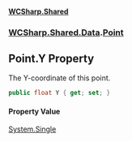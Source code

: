 #### [WCSharp.Shared](index.md 'index')
### [WCSharp.Shared.Data](WCSharp.Shared.Data.md 'WCSharp.Shared.Data').[Point](WCSharp.Shared.Data.Point.md 'WCSharp.Shared.Data.Point')

## Point.Y Property

The Y-coordinate of this point.

```csharp
public float Y { get; set; }
```

#### Property Value
[System.Single](https://docs.microsoft.com/en-us/dotnet/api/System.Single 'System.Single')